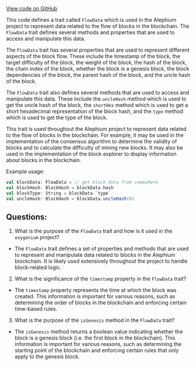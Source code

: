 [View code on GitHub](https://github.com/oxygenium/oxygenium/protocol/src/main/scala/org/oxygenium/protocol/model/FlowData.scala)

This code defines a trait called `FlowData` which is used in the Alephium project to represent data related to the flow of blocks in the blockchain. The `FlowData` trait defines several methods and properties that are used to access and manipulate this data.

The `FlowData` trait has several properties that are used to represent different aspects of the block flow. These include the timestamp of the block, the target difficulty of the block, the weight of the block, the hash of the block, the chain index of the block, whether the block is a genesis block, the block dependencies of the block, the parent hash of the block, and the uncle hash of the block.

The `FlowData` trait also defines several methods that are used to access and manipulate this data. These include the `uncleHash` method which is used to get the uncle hash of the block, the `shortHex` method which is used to get a short hexadecimal representation of the block hash, and the `type` method which is used to get the type of the block.

This trait is used throughout the Alephium project to represent data related to the flow of blocks in the blockchain. For example, it may be used in the implementation of the consensus algorithm to determine the validity of blocks and to calculate the difficulty of mining new blocks. It may also be used in the implementation of the block explorer to display information about blocks in the blockchain.

Example usage:

```scala
val blockData: FlowData = // get block data from somewhere
val blockHash: BlockHash = blockData.hash
val blockType: String = blockData.`type`
val uncleHash: BlockHash = blockData.uncleHash(0)
```
## Questions: 
 1. What is the purpose of the `FlowData` trait and how is it used in the `oxygenium` project?
- The `FlowData` trait defines a set of properties and methods that are used to represent and manipulate data related to blocks in the Alephium blockchain. It is likely used extensively throughout the project to handle block-related logic.

2. What is the significance of the `timestamp` property in the `FlowData` trait?
- The `timestamp` property represents the time at which the block was created. This information is important for various reasons, such as determining the order of blocks in the blockchain and enforcing certain time-based rules.

3. What is the purpose of the `isGenesis` method in the `FlowData` trait?
- The `isGenesis` method returns a boolean value indicating whether the block is a genesis block (i.e. the first block in the blockchain). This information is important for various reasons, such as determining the starting point of the blockchain and enforcing certain rules that only apply to the genesis block.
